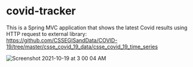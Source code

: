 # covid-tracker
This is a Spring MVC application that shows the latest Covid results using HTTP request to external library: https://github.com/CSSEGISandData/COVID-19/tree/master/csse_covid_19_data/csse_covid_19_time_series

![Screenshot 2021-10-19 at 3 00 04 AM](https://user-images.githubusercontent.com/89640097/137809382-d0533ed8-c256-4f98-90a7-c93e0020c7bc.png)
